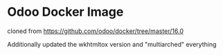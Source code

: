 # Odoo Docker Image

cloned from https://github.com/odoo/docker/tree/master/16.0

Additionally updated the wkhtmltox version and "multiarched" everything
